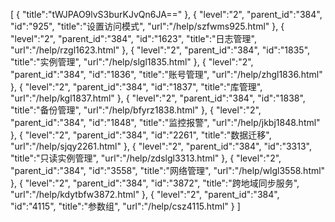 [
	{
		"title":"tWJPAO9lvS3burKJvQn6JA=="
	},
	{
		"level":"2",
		"parent_id":"384",
		"id":"925",
		"title":"设置访问模式",
		"url":"/help/szfwms925.html"
	},
	{
		"level":"2",
		"parent_id":"384",
		"id":"1623",
		"title":"日志管理",
		"url":"/help/rzgl1623.html"
	},
	{
		"level":"2",
		"parent_id":"384",
		"id":"1835",
		"title":"实例管理",
		"url":"/help/slgl1835.html"
	},
	{
		"level":"2",
		"parent_id":"384",
		"id":"1836",
		"title":"账号管理",
		"url":"/help/zhgl1836.html"
	},
	{
		"level":"2",
		"parent_id":"384",
		"id":"1837",
		"title":"库管理",
		"url":"/help/kgl1837.html"
	},
	{
		"level":"2",
		"parent_id":"384",
		"id":"1838",
		"title":"备份管理",
		"url":"/help/bfyrz1838.html"
	},
	{
		"level":"2",
		"parent_id":"384",
		"id":"1848",
		"title":"监控报警",
		"url":"/help/jkbj1848.html"
	},
	{
		"level":"2",
		"parent_id":"384",
		"id":"2261",
		"title":"数据迁移",
		"url":"/help/sjqy2261.html"
	},
	{
		"level":"2",
		"parent_id":"384",
		"id":"3313",
		"title":"只读实例管理",
		"url":"/help/zdslgl3313.html"
	},
	{
		"level":"2",
		"parent_id":"384",
		"id":"3558",
		"title":"网络管理",
		"url":"/help/wlgl3558.html"
	},
	{
		"level":"2",
		"parent_id":"384",
		"id":"3872",
		"title":"跨地域同步服务",
		"url":"/help/kdytbfw3872.html"
	},
	{
		"level":"2",
		"parent_id":"384",
		"id":"4115",
		"title":"参数组",
		"url":"/help/csz4115.html"
	}
]